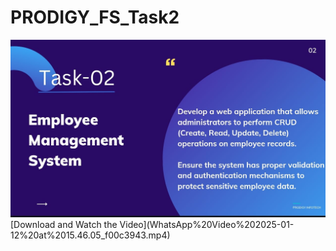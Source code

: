 # PRODIGY_FS_Task2
<img src = "https://github.com/SarthakJambe16/PRODIGY_FS_Task2/blob/main/WhatsApp%20Image%202025-01-12%20at%2015.34.22_d8d7fbc5.jpg">
[Download and Watch the Video](WhatsApp%20Video%202025-01-12%20at%2015.46.05_f00c3943.mp4)

